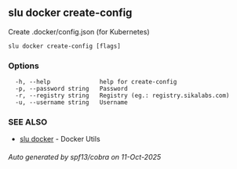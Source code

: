 ## slu docker create-config

Create .docker/config.json (for Kubernetes)

```
slu docker create-config [flags]
```

### Options

```
  -h, --help              help for create-config
  -p, --password string   Password
  -r, --registry string   Registry (eg.: registry.sikalabs.com)
  -u, --username string   Username
```

### SEE ALSO

* [slu docker](slu_docker.md)	 - Docker Utils

###### Auto generated by spf13/cobra on 11-Oct-2025
